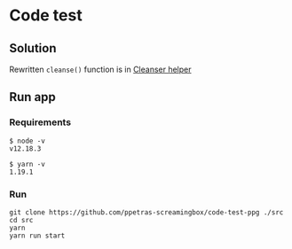 # Code test

## Solution
Rewritten `cleanse()` function is in [Cleanser helper](./src/utils/cleanser/index.js)

## Run app

### Requirements
```
$ node -v
v12.18.3

$ yarn -v
1.19.1
```

### Run
```
git clone https://github.com/ppetras-screamingbox/code-test-ppg ./src
cd src
yarn
yarn run start
```
